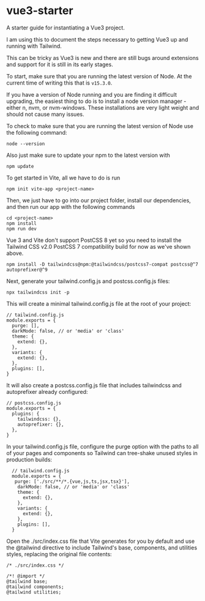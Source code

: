 # vue3-starter
A starter guide for instantiating a Vue3 project.

I am using this to document the steps necessary to getting Vue3 up and running with Tailwind. 

This can be tricky as Vue3 is new and there are still bugs around extensions and support for it is still in its early stages.

To start, make sure that you are running the latest version of Node. At the current time of writing this that is `v15.3.0`.

If you have a version of Node running and you are finding it difficult upgrading, the easiest thing to do is to install a node version manager - either n, nvm, or nvm-windows. These installations are very light weight and should not cause many issues. 

To check to make sure that you are running the latest version of Node use the following command:

````
node --version
````

Also just make sure to update your npm to the latest version with

````
npm update
````

To get started in Vite, all we have to do is run 

````
npm init vite-app <project-name>
````

Then, we just have to go into our project folder, install our dependencies, and then run our app with the following commands

````
cd <project-name>
npm install
npm run dev
````

Vue 3 and Vite don't support PostCSS 8 yet so you need to install the Tailwind CSS v2.0 PostCSS 7 compatibility build for now as we've shown above. 

````
npm install -D tailwindcss@npm:@tailwindcss/postcss7-compat postcss@^7 autoprefixer@^9
````

Next, generate your tailwind.config.js and postcss.config.js files:

````
npx tailwindcss init -p
````

This will create a minimal tailwind.config.js file at the root of your project:

````
// tailwind.config.js
module.exports = {
  purge: [],
  darkMode: false, // or 'media' or 'class'
  theme: {
    extend: {},
  },
  variants: {
    extend: {},
  },
  plugins: [],
}
````

It will also create a postcss.config.js file that includes tailwindcss and autoprefixer already configured:


````
// postcss.config.js
module.exports = {
  plugins: {
    tailwindcss: {},
    autoprefixer: {},
  },
}
````

In your tailwind.config.js file, configure the purge option with the paths to all of your pages and components so Tailwind can tree-shake unused styles in production builds:

````
  // tailwind.config.js
  module.exports = {
   purge: ['./src/**/*.{vue,js,ts,jsx,tsx}'],
    darkMode: false, // or 'media' or 'class'
    theme: {
      extend: {},
    },
    variants: {
      extend: {},
    },
    plugins: [],
  }
````

Open the ./src/index.css file that Vite generates for you by default and use the @tailwind directive to include Tailwind's base, components, and utilities styles, replacing the original file contents:

````
/* ./src/index.css */

/*! @import */
@tailwind base;
@tailwind components;
@tailwind utilities;
````